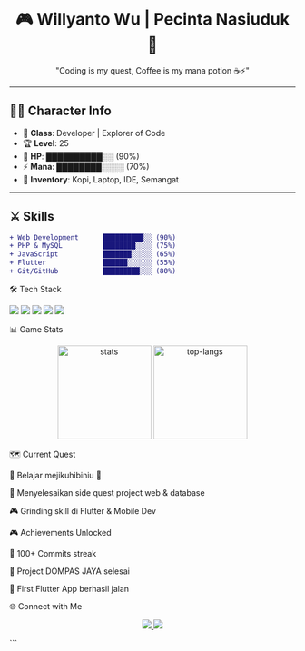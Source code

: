 <h1 align="center">🎮 Willyanto Wu | Pecinta Nasiuduk 👋</h1>
<p align="center">"Coding is my quest, Coffee is my mana potion ☕⚡"</p>

---

## 🧑‍💻 Character Info
- 🎯 **Class**: Developer | Explorer of Code  
- 🏆 **Level**: 25  
- 💖 **HP**: ██████████░░ (90%)  
- ⚡ **Mana**: ████████░░░░ (70%)  
- 🎒 **Inventory**: Kopi, Laptop, IDE, Semangat  

---

## ⚔️ Skills
```diff
+ Web Development      ██████████░░ (90%)
+ PHP & MySQL          ████████░░░░ (75%)
+ JavaScript           ███████░░░░░ (65%)
+ Flutter              ██████░░░░░░ (55%)
+ Git/GitHub           █████████░░░ (80%)
```

🛠️ Tech Stack
<p align="left"> <img src="https://img.shields.io/badge/PHP-777BB4?style=for-the-badge&logo=php&logoColor=white"/> <img src="https://img.shields.io/badge/MySQL-4479A1?style=for-the-badge&logo=mysql&logoColor=white"/> <img src="https://img.shields.io/badge/JavaScript-F7E017?style=for-the-badge&logo=javascript&logoColor=black"/> <img src="https://img.shields.io/badge/Flutter-02569B?style=for-the-badge&logo=flutter&logoColor=white"/> <img src="https://img.shields.io/badge/GitHub-181717?style=for-the-badge&logo=github&logoColor=white"/> </p>

📊 Game Stats
<p align="center"> <img src="https://github-readme-stats.vercel.app/api?username=WillyantoWu&show_icons=true&theme=radical" alt="stats" height="165"/> <img src="https://github-readme-stats.vercel.app/api/top-langs/?username=WillyantoWu&layout=compact&theme=radical" alt="top-langs" height="165"/> </p>

🗺️ Current Quest

🌱 Belajar mejikuhibiniu 🌈

🔭 Menyelesaikan side quest project web & database

🎮 Grinding skill di Flutter & Mobile Dev

🎮 Achievements Unlocked

🥇 100+ Commits streak

🥈 Project DOMPAS JAYA selesai

🥉 First Flutter App berhasil jalan

🌐 Connect with Me
<p align="center"> <a href="https://linkedin.com/in/yourprofile" target="_blank"> <img src="https://img.shields.io/badge/LinkedIn-Profile-blue?style=for-the-badge&logo=linkedin"/> </a> <a href="mailto:youremail@gmail.com"> <img src="https://img.shields.io/badge/Gmail-Contact-red?style=for-the-badge&logo=gmail"/> </a> </p> ```